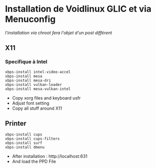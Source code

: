 # Installation de Voidlinux GLIC et via Menuconfig

_l'installation via chroot fera l'objet d'un post différent_

## X11 
### Specifique à Intel
``` Shell
xbps-install intel-video-accel
xbps-install mesa
xbps-install mesa-dri
xbps-install vulkan-loader
xbps-install mesa-vulkan-intel
```
- Copy xorg files and keyboard usfr
- Adjust font setting 
- Copy all stuff around X11

## Printer

```shell
xbps-install cups
xbps-install cups-filters
xbps-install surf
xbps-install dmenu
```

- After installation : http://localhost:631
- And load the PPD File
